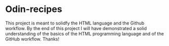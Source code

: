 # Odin-recipes
This project is meant to solidfy the HTML language and the Github workflow. By the end of this project I will have demonstrated a solid understanding of the basics of the HTML programming language and of the GitHub workflow. Thanks!